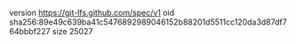 version https://git-lfs.github.com/spec/v1
oid sha256:89e49c639ba41c5476892989046152b88201d5511cc120da3d87df764bbbf227
size 25027

